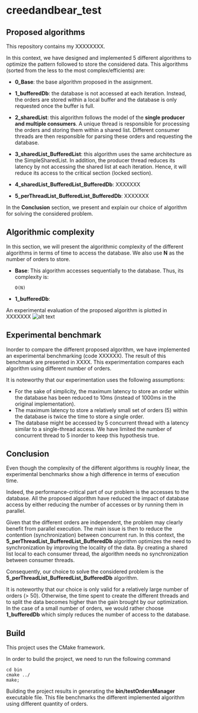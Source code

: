 # creedandbear_test

## Proposed algorithms
This repository contains my XXXXXXXX.

In this context, we have designed and implemented 5 different algorithms to optimize the pattern followed to store the considered data. 
This algorithms (sorted from the less to the most complex/efficients) are:
* __0_Base__: the base algorithm proposed in the assignment.
* __1_bufferedDb__: the database is not accessed at each iteration.
Instead, the orders are stored within a local buffer and the database is only requested once the buffer is full.
* __2_sharedList__: this algorithm follows the model of the __single producer and multiple consumers__.
A unique thread is responsible for processing the orders and storing them within a shared list.
Different consumer threads are then responsible for parsing these orders and requesting the database. 
* __3_sharedList_BufferedList__: this algorithm uses the same architecture as the SimpleSharedList.
In addition, the producer thread reduces its latency by not accessing the shared list at each iteration.
Hence, it will reduce its access to the critical section (locked section).

* __4_sharedList_BufferedList_BufferedDb__: XXXXXXX
* __5_perThreadList_BufferedList_BufferedDb__: XXXXXXX

In the __Conclusion__ section, we present and explain our choice of algorithm for solving the considered problem.


## Algorithmic complexity
In this section, we will present the algorithmic complexity of the different algorithms in terms of time to access the database.
We also use __N__ as the number of orders to store.
* __Base__: This algorithm accesses sequentially to the database. Thus, its complexity is:
    ```
    O(N)
    ```
* __1_bufferedDb__:


An experimental evaluation of the proposed algorithm is plotted in XXXXXXX ![alt text](https://github.com/[username]/[reponame]/blob/[branch]/image.jpg?raw=true)


## Experimental benchmark
Inorder to compare the different proposed algorithm, we have implemented an experimental benchmarking (code XXXXXX).
The result of this benchmark are presented in XXXX.
This experimentation compares each algorithm using different number of orders.

It is noteworthy that our experimentation uses the following assumptions:
* For the sake of simplicity, the maximum latency to store an order within the database has been reduced to 10ms (instead of 1000ms in the original implementation).
* The maximum latency to store a relatively small set of orders (5) within the database is twice the time to store a single order.
* The database might be accessed by 5 concurrent thread with a latency similar to a single-thread access.
We have limited the number of concurrent thread to 5 inorder to keep this hypothesis true. 


## Conclusion
Even though the complexity of the different algorithms is roughly linear, the experimental benchmarks show a high difference in terms of execution time.

Indeed, the performance-critical part of our problem is the accesses to the database.
All the proposed algorithm have reduced the impact of database access by either reducing the number of accesses or by running them in parallel.

Given that the different orders are independent, the problem may clearly benefit from parallel execution.
The main issue is then to reduce the contention (synchronization) between concurrent run.
In this context, the __5_perThreadList_BufferedList_BufferedDb__ algorithm optimizes the need to synchronization by improving the locality of the data.
By creating a shared list local to each consumer thread, the algorithm needs no synchronization between consumer threads.

Consequently, our choice to solve the considered problem is the __5_perThreadList_BufferedList_BufferedDb__ algorithm.

It is noteworthy that our choice is only valid for a relatively large number of orders (> 50).
Otherwise, the time spent to create the different threads and to split the data becomes higher than the gain brought by our optimization.
In the case of a small number of orders, we would rather choose __1_bufferedDb__ which simply reduces the number of access to the database.

## Build
This project uses the CMake framework.

In order to build the project, we need to run the following command
```
cd bin
cmake ../
make;
```

Building the project results in generating the __bin/testOrdersManager__ executable file.
This file benchmarks the different implemented algorithm using different quantity of orders.
